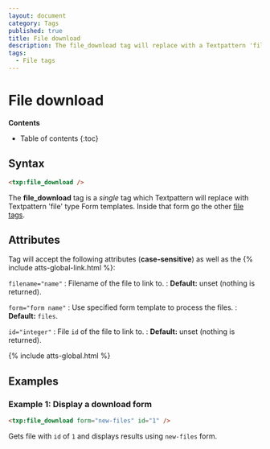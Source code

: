 ```yaml
---
layout: document
category: Tags
published: true
title: File download
description: The file_download tag will replace with a Textpattern 'file' type Form template.
tags:
  - File tags
---
```


# File download

**Contents**

* Table of contents
{:toc}

## Syntax

~~~ html
<txp:file_download />
~~~

The **file_download** tag is a *single* tag which Textpattern will replace with Textpattern 'file' type Form templates. Inside that form go the other [file tags](/tags/types/file-tags).

## Attributes

Tag will accept the following attributes (**case-sensitive**) as well as the {% include atts-global-link.html %}:

`filename="name"`
: Filename of the file to link to.
: **Default:** unset (nothing is returned).

`form="form name"`
: Use specified form template to process the files.
: **Default:** `files`.

`id="integer"`
: File `id` of the file to link to.
: **Default:** unset (nothing is returned).

{% include atts-global.html %}

## Examples

### Example 1: Display a download form

~~~ html
<txp:file_download form="new-files" id="1" />
~~~

Gets file with `id` of `1` and displays results using `new-files` form.
